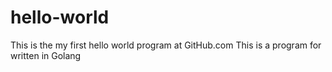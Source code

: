 # hello-world
This is the my first hello world program at GitHub.com
This is a program for written in Golang
